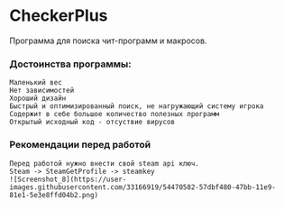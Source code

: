 # CheckerPlus
Программа для поиска чит-программ и макросов.  


### Достоинства программы: 
	Маленький вес  
	Нет зависимостей  
	Хороший дизайн  
	Быстрый и оптимизированный поиск, не нагружающий систему игрока  
	Содержит в себе большое количество полезных программ  
	Открытый исходный код - отсуствие вирусов  

### Рекомендации перед работой
	Перед работой нужно внести свой steam api ключ.  
	Steam -> SteamGetProfile -> steamkey  
	![Screenshot_8](https://user-images.githubusercontent.com/33166919/54470582-57dbf480-47bb-11e9-81e1-5e3e8ffd04b2.png)

